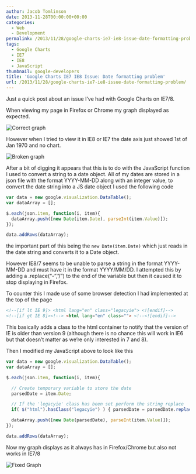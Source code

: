 ```yaml
---
author: Jacob Tomlinson
date: 2013-11-28T00:00:00+00:00
categories:
  - Web
  - Development
permalink: /2013/11/28/google-charts-ie7-ie8-issue-date-formatting-problem/
tags:
  - Google Charts
  - IE7
  - IE8
  - JavaScript
thumbnail: google-developers
title: 'Google Charts IE7 IE8 Issue: Date formatting problem'
url: /2013/11/28/google-charts-ie7-ie8-issue-date-formatting-problem/
---
```


Just a quick post about an issue I&#8217;ve had with Google Charts on IE7/8.

When viewing my page in Firefox or Chrome my graph displayed as expected.

![Correct graph](http://i.imgur.com/KWqjM9b.png)

However when I tried to view it in IE8 or IE7 the date axis just showed 1st of Jan 1970 and no chart.

![Broken graph](http://i.imgur.com/xiMYNlw.png)

After a bit of digging it appears that this is to do with the JavaScript function I used to convert a string to a date object. All of my dates are stored in a json file with the format YYYY-MM-DD along with an integer value, to convert the date string into a JS date object I used the following code

```javascript
var data = new google.visualization.DataTable();
var dataArray = [];

$.each(json.item, function(i, item){
  dataArray.push([new Date(item.Date), parseInt(item.Value)]);
});

data.addRows(dataArray);
```

the important part of this being the `new Date(item.Date)` which just reads in the date string and converts it to a Date object.

However IE8/7 seems to be unable to parse a string in the format YYYY-MM-DD and must have it in the format YYYY/MM/DD. I attempted this by adding a .replace(&#8220;-&#8221;,&#8221;/&#8221;) to the end of the variable but then it caused it to stop displaying in Firefox.

To counter this I made use of some browser detection I had implemented at the top of the page

```html
<!--[if lt IE 9]> <html lang="en" class="legacyie"> <![endif]-->
<!--[if gt IE 8]><!--> <html lang="en" class=""> <!--<![endif]-->
```

This basically adds a class to the html container to notify that the version of IE is older than version 9 (although there is no chance this will work in IE6 but that doesn&#8217;t matter as we&#8217;re only interested in 7 and 8).

Then I modified my JavaScript above to look like this

```javascript
var data = new google.visualization.DataTable();
var dataArray = [];

$.each(json.item, function(i, item){

  // Create temporary variable to store the date
  parsedDate = item.Date;

  // If the 'legacyie' class has been set perform the string replace
  if( $("html").hasClass("legacyie") ) { parsedDate = parsedDate.replace("-", "/"); };

  dataArray.push([new Date(parsedDate), parseInt(item.Value)]);
});

data.addRows(dataArray);
```

Now my graph displays as it always has in Firefox/Chrome but also not works in IE7/8

![Fixed Graph](http://i.imgur.com/6KSxIwn.png)
